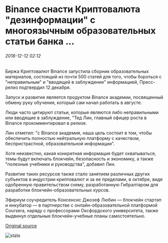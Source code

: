 # Binance снасти Криптовалюта "дезинформации" с многоязычным образовательных статьи банка ...

###### 2018-12-12 02:12

Биржа Криптовалют Binance запустила сборник образовательных материалов, состоящий из почти 500 статей для того, чтобы бороться с "неправильным" и "вводящей в заблуждение" информацией, Пресс-релиз подтвердил 12 декабря.

Запуск и развитие является продуктом Binance академии, посвященный обмену руку обучения, который сам начал работать в августе.

Люди часто цитируют статьи, которые являются либо неправильными или вводящие в заблуждение, "Тед Лин, главный офицер роста в Binance прокомментировал в релизе.

Лин отметил: "с Binance академия, наша цель состоит в том, чтобы обеспечить полностью нейтральную платформу с качеством, беспристрастной, образовательной информации".

Хотя неизвестно, какая конкретная информация будет охватываться, темы будут включать блокчейн, безопасность и экономику, а также "полезные учебники и руководства", добавил Лин.

Развитие таких ресурсов также стало занятием различных других субъектов в индустрии криптовалют и за ее пределами, в октябре, видя одобренную правительством схему, разработанную Гибралтаром для разработки блокчейн-образовательных курсов.

Эфириум соучредитель Консенсис Джозеф Любин — блокчейн стартап и инкубатор — в партнерстве с онлайн-образовательной платформой Coursera, наряду с профессорами Оксфордского университета, также выдвинул отдельные блокчейн-учебные планы самостоятельно.

[Original source](https://cointelegraph.com/news/binance-tackles-cryptocurrency-misinformation-with-multilingual-educational-article-bankc)

![stats](https://c.statcounter.com/11760860/0/a89fa40b/1/ "stats")